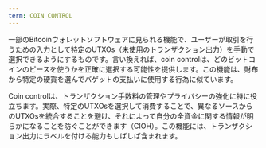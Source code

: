 ```yaml
---
term: COIN CONTROL
---
```


一部のBitcoinウォレットソフトウェアに見られる機能で、ユーザーが取引を行うための入力として特定のUTXOs（未使用のトランザクション出力）を手動で選択できるようにするものです。言い換えれば、coin controlは、どのビットコインのピースを使うかを正確に選択する可能性を提供します。この機能は、財布から特定の硬貨を選んでバゲットの支払いに使用する行為に似ています。

Coin controlは、トランザクション手数料の管理やプライバシーの強化に特に役立ちます。実際、特定のUTXOsを選択して消費することで、異なるソースからのUTXOsを統合することを避け、それによって自分の全資金に関する情報が明らかになることを防ぐことができます（CIOH）。この機能には、トランザクション出力にラベルを付ける能力もしばしば含まれます。